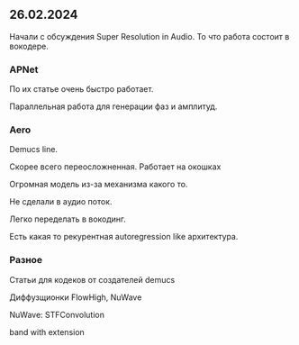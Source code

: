 ## 26.02.2024
Начали с обсуждения Super Resolution in Audio. 
То что работа состоит в вокодере.


    
### APNet 

По их статье очень быстро работает.

Параллельная работа для генерации фаз и амплитуд.


### Aero

Demucs line.

Скорее всего переосложненная. 
Работает на окошках

Огромная модель из-за механизма какого то.

Не сделали в aудио поток.


Легко переделать в вокодинг.


Есть какая то рекурентная autoregression like архитектура. 



### Разное

Статьи для кодеков от создателей demucs

Диффузщионки FlowHigh, NuWave

NuWave:
STFConvolution 

band with extension



